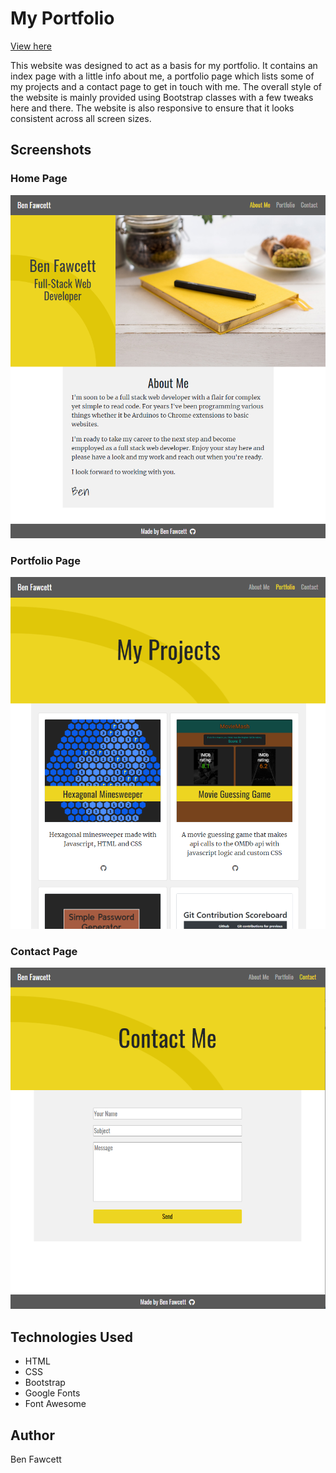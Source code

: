 # My Portfolio

[View here](https://hexagonatron.github.io/Portfolio/)

This website was designed to act as a basis for my portfolio. It contains an index page with a little info about me, a portfolio page which lists some of my projects and a contact page to get in touch with me. The overall style of the website is mainly provided using Bootstrap classes with a few tweaks here and there. The website is also responsive to ensure that it looks consistent across all screen sizes.

## Screenshots

### Home Page
![Screenshot of homepage](./screens/home.png)

### Portfolio Page
![Screenshot of portfolio](./screens/projects.png)

### Contact Page
![Screenshot of contact page](./screens/contact.png)

## Technologies Used
* HTML
* CSS
* Bootstrap
* Google Fonts
* Font Awesome

## Author

Ben Fawcett
